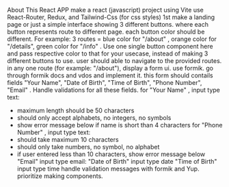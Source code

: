 About This React APP
make a react (javascript) project using Vite
use React-Router, Redux, and Tailwind-Css (for css styles)
1st make a landing page or just a simple interface showing 3 different buttons. where each button represents route to different page. each button color should be different. 
For example: 3 routes = blue color for "/about" , orange color for "/details", green color for "/info" . Use one single button component here and pass respective color to that for your usecase, instead of making 3 different buttons to use. user should able to navigate to the provided routes. 
in any one route (for example: "/about"), display a form ui. use formik. go through formik docs and vdos and implement it. this form should contails fields "Your Name", "Date of Birth", "Time of Birth", "Phone Number", "Email" . 
Handle validations for all these fields. 
for "Your Name" , input type text: 
- maximum length should be 50 characters
- should only accept alphabets, no integers, no symbols
- show error message below if name is short than 4 characters
for "Phone Number" , input type text: 
- should take maximum 10 characters
- should only take numbers, no symbol, no alphabet
- if user entered less than 10 characters, show error message below
"Email"  input type email: 
"Date of Birth"  input type date
"Time of Birth"  input type time
handle validation messages with formik and Yup. 
prioritize making components.
